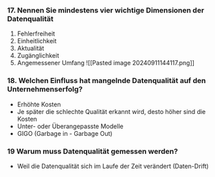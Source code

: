 

###  17. Nennen Sie mindestens vier wichtige Dimensionen der Datenqualität
1) Fehlerfreiheit
2) Einheitlichkeit
3) Aktualität
4) Zugänglichkeit
5) Angemessener Umfang
![[Pasted image 20240911144117.png]]
### 18. Welchen Einfluss hat mangelnde Datenqualität auf den Unternehmenserfolg?
- Erhöhte Kosten
- Je später die schlechte Qualität erkannt wird, desto höher sind die Kosten
- Unter- oder Überangepasste Modelle
- GIGO (Garbage in - Garbage Out)

### 19 Warum muss Datenqualität gemessen werden?
- Weil die Datenqualität sich im Laufe der Zeit verändert (Daten-Drift)
